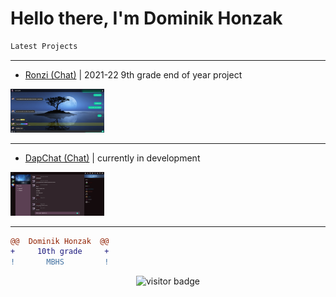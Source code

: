# Hello there, I'm Dominik Honzak 


```diff
Latest Projects 
```

---

- [Ronzi (Chat)](https://ronzi.repl.co) | 2021-22 9th grade end of year project
<img src="https://github.com/darkninja1/darkninja1/blob/main/Screenshot%202022-10-17%20155825.png" alt="Ronzi Demo Image" width="150" />

---

- [DapChat (Chat)](https://dapchat.repl.co) | currently in development
<img src="https://github.com/darkninja1/darkninja1/blob/main/Screenshot%202022-10-17%20161327.png" alt="Ronzi Demo Image" width="150" />

---

```diff
@@  Dominik Honzak  @@
+     10th grade     +
!       MBHS         !
```

<p  align="center">
  <img src="https://visitor-badge.glitch.me/badge?page_id=darkninja1.darkninja1" alt="visitor badge"/>
</p>
